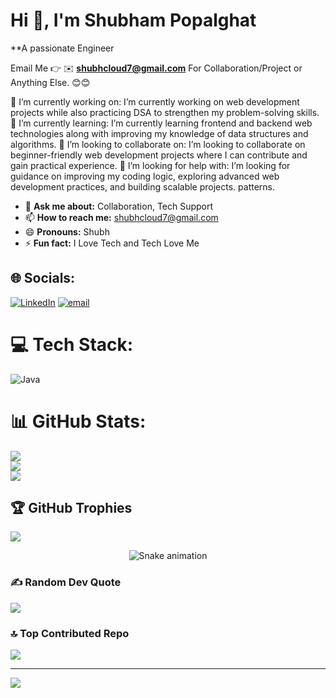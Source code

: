 # Hi 👋, I'm Shubham Popalghat
**A passionate Engineer

Email Me 👉 ✉️ **shubhcloud7@gmail.com** For Collaboration/Project or Anything Else. 😊😊


🔭 I’m currently working on: I’m currently working on web development projects while also practicing DSA to strengthen my problem-solving skills.
🌱 I’m currently learning: I’m currently learning frontend and backend web technologies along with improving my knowledge of data structures and algorithms.
👯 I’m looking to collaborate on: I’m looking to collaborate on beginner-friendly web development projects where I can contribute and gain practical experience.
🤔 I’m looking for help with: I’m looking for guidance on improving my coding logic, exploring advanced web development practices, and building scalable projects. patterns.

- 💬 **Ask me about:** Collaboration, Tech Support
- 📫 **How to reach me:** shubhcloud7@gmail.com
- 😄 **Pronouns:** Shubh
- ⚡ **Fun fact:** I Love Tech and Tech Love Me


## 🌐 Socials:
[![LinkedIn](https://img.shields.io/badge/LinkedIn-%230077B5.svg?logo=linkedin&logoColor=white)](https://www.linkedin.com/in/shubham-popalghat/) [![email](https://img.shields.io/badge/Email-D14836?logo=gmail&logoColor=white)](mailto:shubhcloud7@gmail.com) 


# 💻 Tech Stack:
![Java](https://img.shields.io/badge/java-%23ED8B00.svg?style=for-the-badge&logo=openjdk&logoColor=white)
# 📊 GitHub Stats:
![](https://github-readme-stats.vercel.app/api?username=itsdroid&theme=dark&hide_border=false&include_all_commits=false&count_private=false)<br/>
![](https://nirzak-streak-stats.vercel.app/?user=itsdroid&theme=dark&hide_border=false)<br/>
![](https://github-readme-stats.vercel.app/api/top-langs/?username=itsdroid&theme=dark&hide_border=false&include_all_commits=false&count_private=false&layout=compact)

## 🏆 GitHub Trophies
![](https://github-profile-trophy.vercel.app/?username=itsdroid&theme=dark&no-frame=false&no-bg=false&margin-w=4)

<!-- Snake Game Repo View -->

<div align="center">
  <img src="https://profile-readme-generator.com/assets/snake.svg" alt="Snake animation" />
</div>

### ✍️ Random Dev Quote
![](https://quotes-github-readme.vercel.app/api?type=horizontal&theme=radical)

### 🔝 Top Contributed Repo
![](https://github-contributor-stats.vercel.app/api?username=itsdroid&limit=5&theme=dark&combine_all_yearly_contributions=true)

---
[![](https://visitcount.itsvg.in/api?id=Devashishk28&icon=6&color=10)](https://visitcount.itsvg.in)

<!-- Proudly created with GPRM ( https://gprm.itsvg.in ) -->
